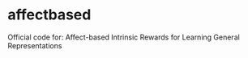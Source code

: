# affectbased
Official code for: Affect-based Intrinsic Rewards for Learning General Representations
